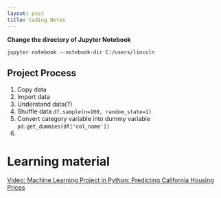 ```yaml
---
layout: post
title: Coding Notes
---
```



**Change the directory of Jupyter Notebook**

```{python}
jupyter notebook --notebook-dir C:/users/lincoln
```


## Project Process

1. Copy data
2. Import data
3. Understand data(?)
4. Shuffle data `df.sample(n=100, random_state=1)`
5. Convert category variable into dummy variable `pd.get_dummies(df['col_name'])`
6. 





# Learning material

[Video: Machine Learning Project in Python: Predicting California Housing Prices](https://www.youtube.com/watch?v=_-UCcuB8nbw&ab_channel=GregHogg)

